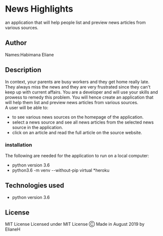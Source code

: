 # News Highlights
an application that will help people list and preview news articles from various sources.   
## Author
Names:Habimana Eliane
## Description
In context, your parents are busy workers and they get home really late. They always miss the news and they are very frustrated since they can't keep up with current affairs. You are a developer and will use your skills and prowess to remedy this problem. You will hence create an application that will help them list and preview news articles from various sources.   
A user will be able to:
* to see various news sources on the homepage of the application.
*  select a news source and see all news articles from the selected news source in the application.
* click on an article and read the full article on the source website.
### installation
The following are needed for the application to run on a local computer:
* python version 3.6
* python3.6 -m venv --without-pip virtual
*heroku
## Technologies used
* python version 3.6
## License
MIT License
Licensed under MIT License
Ⓒ Made in August 2019 by ElianeH